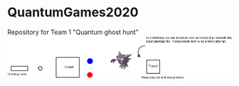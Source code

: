 # QuantumGames2020
Repository for Team 1 "Quantum ghost hunt"
![concept_image](https://github.com/kootee/QuantumGames2020/blob/master/GhostPokemon.png)
